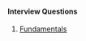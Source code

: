 #### Interview Questions

1. [Fundamentals ](https://medium.com/@inkollusrivarsha0287/ace-your-data-science-interview-15-common-questions-part-1-669ea4b6a393)
